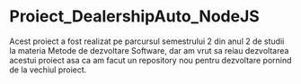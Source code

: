 # Proiect_DealershipAuto_NodeJS

Acest proiect a fost realizat pe parcursul semestrului 2 din anul 2 de studii la materia Metode de dezvoltare Software, dar am vrut sa reiau dezvoltarea acestui proiect asa ca am facut un repository nou pentru dezvoltare pornind de la vechiul proiect.
